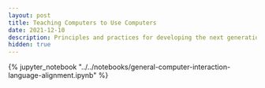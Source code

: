 ```yaml
---
layout: post
title: Teaching Computers to Use Computers
date: 2021-12-10
description: Principles and practices for developing the next generation of software agents
hidden: true
---
```


{% jupyter_notebook "../../notebooks/general-computer-interaction-language-alignment.ipynb" %}
